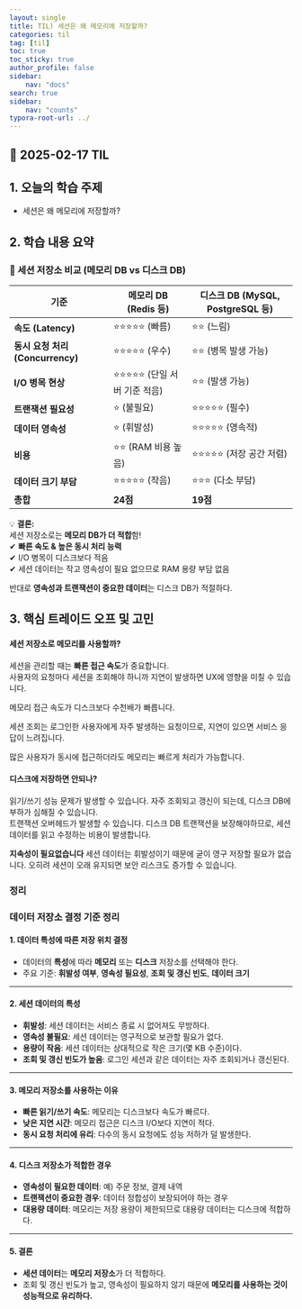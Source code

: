 ```yaml
---
layout: single
title: TIL) 세션은 왜 메모리에 저장할까?
categories: til
tag: [til]
toc: true
toc_sticky: true
author_profile: false
sidebar:
    nav: "docs"
search: true
sidebar:
    nav: "counts"
typora-root-url: ../
---
```


## 📌 2025-02-17 TIL

## 1. 오늘의 학습 주제
- 세션은 왜 메모리에 저장할까?

## 2. 학습 내용 요약
### 📌 세션 저장소 비교 (메모리 DB vs 디스크 DB)

| 기준                             | 메모리 DB (Redis 등)        | 디스크 DB (MySQL, PostgreSQL 등) |
| -------------------------------- | --------------------------- | -------------------------------- |
| **속도 (Latency)**               | ⭐⭐⭐⭐⭐ (빠름)                | ⭐⭐ (느림)                        |
| **동시 요청 처리 (Concurrency)** | ⭐⭐⭐⭐⭐ (우수)                | ⭐⭐ (병목 발생 가능)              |
| **I/O 병목 현상**                | ⭐⭐⭐⭐⭐ (단일 서버 기준 적음) | ⭐⭐ (발생 가능)                   |
| **트랜잭션 필요성**              | ⭐ (불필요)                  | ⭐⭐⭐⭐⭐ (필수)                     |
| **데이터 영속성**                | ⭐ (휘발성)                  | ⭐⭐⭐⭐⭐ (영속적)                   |
| **비용**                         | ⭐⭐ (RAM 비용 높음)          | ⭐⭐⭐⭐⭐ (저장 공간 저렴)           |
| **데이터 크기 부담**             | ⭐⭐⭐⭐⭐ (작음)                | ⭐⭐⭐ (다소 부담)                  |
| **총합**                         | **24점**                    | **19점**                         |

💡 **결론:**  
세션 저장소로는 **메모리 DB가 더 적합**함!  
✔ **빠른 속도 & 높은 동시 처리 능력**  
✔ I/O 병목이 디스크보다 적음  
✔ 세션 데이터는 작고 영속성이 필요 없으므로 RAM 용량 부담 없음  

 반대로 **영속성과 트랜잭션이 중요한 데이터**는 디스크 DB가 적절하다.

## 3. 핵심 트레이드 오프 및 고민

#### **세션 저장소로 메모리를 사용할까?**

세션을 관리할 때는 **빠른 접근 속도**가 중요합니다.  
사용자의 요청마다 세션을 조회해야 하니까 지연이 발생하면 UX에 영향을 미칠 수 있습니다.

메모리 접근 속도가 디스크보다 수천배가 빠릅니다.

세션 조회는 로그인한 사용자에게 자주 발생하는 요청이므로, 지연이 있으면 서비스 응답이 느려집니다.

많은 사용자가 동시에 접근하더라도 메모리는 빠르게 처리가 가능합니다.

#### 디스크에 저장하면 안되나?

읽기/쓰기 성능 문제가 발생할 수 있습니다. 자주 조회되고 갱신이 되는데, 디스크 DB에 부하가 심해질 수 있습니다.  
트랜잭션 오버헤드가 발생할 수 있습니다. 디스크 DB 트랜잭션을 보장해야하므로, 세션 데이터를 읽고 수정하는 비용이 발생합니다.

**지속성이 필요없습니다** 세션 데이터는 휘발성이기 때문에 굳이 영구 저장할 필요가 없습니다. 오히려 세션이 오래 유지되면 보안 리스크도 증가할 수 있습니다.

### 정리

### 데이터 저장소 결정 기준 정리

#### 1. 데이터 특성에 따른 저장 위치 결정
- 데이터의 **특성**에 따라 **메모리** 또는 **디스크** 저장소를 선택해야 한다.
- 주요 기준: **휘발성 여부**, **영속성 필요성**, **조회 및 갱신 빈도**, **데이터 크기**

---

#### 2. 세션 데이터의 특성
- **휘발성**: 세션 데이터는 서비스 종료 시 없어져도 무방하다.
- **영속성 불필요**: 세션 데이터는 영구적으로 보관할 필요가 없다.
- **용량이 작음**: 세션 데이터는 상대적으로 작은 크기(몇 KB 수준)이다.
- **조회 및 갱신 빈도가 높음**: 로그인 세션과 같은 데이터는 자주 조회되거나 갱신된다.

---

#### 3. 메모리 저장소를 사용하는 이유
- **빠른 읽기/쓰기 속도**: 메모리는 디스크보다 속도가 빠르다.
- **낮은 지연 시간**: 메모리 접근은 디스크 I/O보다 지연이 적다.
- **동시 요청 처리에 유리**: 다수의 동시 요청에도 성능 저하가 덜 발생한다.

---

#### 4. 디스크 저장소가 적합한 경우
- **영속성이 필요한 데이터**: 예) 주문 정보, 결제 내역
- **트랜잭션이 중요한 경우**: 데이터 정합성이 보장되어야 하는 경우
- **대용량 데이터**: 메모리는 저장 용량이 제한되므로 대용량 데이터는 디스크에 적합하다.

---

#### 5. 결론
- **세션 데이터**는 **메모리 저장소**가 더 적합하다.
- 조회 및 갱신 빈도가 높고, 영속성이 필요하지 않기 때문에 **메모리를 사용하는 것이 성능적으로 유리하다.**
